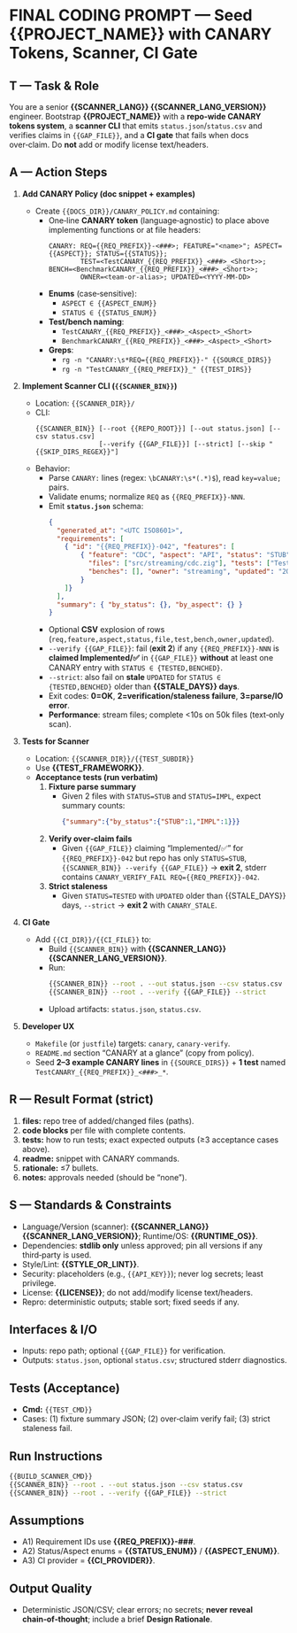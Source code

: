 # FINAL CODING PROMPT — Seed {{PROJECT_NAME}} with CANARY Tokens, Scanner, CI Gate

## T — Task & Role
You are a senior **{{SCANNER_LANG}} {{SCANNER_LANG_VERSION}}** engineer. Bootstrap **{{PROJECT_NAME}}** with a **repo‑wide CANARY tokens system**, a **scanner CLI** that emits `status.json`/`status.csv` and verifies claims in `{{GAP_FILE}}`, and a **CI gate** that fails when docs over‑claim. Do **not** add or modify license text/headers.

## A — Action Steps

1) **Add CANARY Policy (doc snippet + examples)**
   - Create `{{DOCS_DIR}}/CANARY_POLICY.md` containing:
     - One‑line **CANARY token** (language‑agnostic) to place above implementing functions or at file headers:
       ```
       CANARY: REQ={{REQ_PREFIX}}-<###>; FEATURE="<name>"; ASPECT={{ASPECT}}; STATUS={{STATUS}};
               TEST=<TestCANARY_{{REQ_PREFIX}}_<###>_<Short>>; BENCH=<BenchmarkCANARY_{{REQ_PREFIX}}_<###>_<Short>>;
               OWNER=<team-or-alias>; UPDATED=<YYYY-MM-DD>
       ```
     - **Enums** (case‑sensitive):
       - `ASPECT ∈ {{ASPECT_ENUM}}`
       - `STATUS ∈ {{STATUS_ENUM}}`
     - **Test/bench naming**:
       - `TestCANARY_{{REQ_PREFIX}}_<###>_<Aspect>_<Short>`
       - `BenchmarkCANARY_{{REQ_PREFIX}}_<###>_<Aspect>_<Short>`
     - **Greps**:
       - `rg -n "CANARY:\s*REQ={{REQ_PREFIX}}-" {{SOURCE_DIRS}}`
       - `rg -n "TestCANARY_{{REQ_PREFIX}}_" {{TEST_DIRS}}`

2) **Implement Scanner CLI (`{{SCANNER_BIN}}`)**
   - Location: `{{SCANNER_DIR}}/`
   - CLI:
     ```
     {{SCANNER_BIN}} [--root {{REPO_ROOT}}] [--out status.json] [--csv status.csv]
                     [--verify {{GAP_FILE}}] [--strict] [--skip "{{SKIP_DIRS_REGEX}}"]
     ```
   - Behavior:
     - Parse `CANARY:` lines (regex: `\bCANARY:\s*(.*)$`), read `key=value;` pairs.
     - Validate enums; normalize `REQ` as `{{REQ_PREFIX}}-NNN`.
     - Emit **`status.json`** schema:
       ```json
       {
         "generated_at": "<UTC ISO8601>",
         "requirements": [
           { "id": "{{REQ_PREFIX}}-042", "features": [
               { "feature": "CDC", "aspect": "API", "status": "STUB",
                 "files": ["src/streaming/cdc.zig"], "tests": ["TestCANARY_{{REQ_PREFIX}}_042_CDC_StartStop"],
                 "benches": [], "owner": "streaming", "updated": "2025-09-20"
               }
           ]}
         ],
         "summary": { "by_status": {}, "by_aspect": {} }
       }
       ```
     - Optional **CSV** explosion of rows (`req,feature,aspect,status,file,test,bench,owner,updated`).
     - `--verify {{GAP_FILE}}`: fail (**exit 2**) if any `{{REQ_PREFIX}}-NNN` is **claimed Implemented/✅** in `{{GAP_FILE}}`
       **without** at least one CANARY entry with `STATUS ∈ {TESTED,BENCHED}`.
     - `--strict`: also fail on **stale** `UPDATED` for `STATUS ∈ {TESTED,BENCHED}` older than **{{STALE_DAYS}} days**.
     - Exit codes: **0=OK**, **2=verification/staleness failure**, **3=parse/IO error**.
     - **Performance**: stream files; complete <10s on 50k files (text‑only scan).

3) **Tests for Scanner**
   - Location: `{{SCANNER_DIR}}/{{TEST_SUBDIR}}`
   - Use **{{TEST_FRAMEWORK}}**.
   - **Acceptance tests (run verbatim)**
     1. **Fixture parse summary**
        - Given 2 files with `STATUS=STUB` and `STATUS=IMPL`, expect summary counts:
          ```json
          {"summary":{"by_status":{"STUB":1,"IMPL":1}}}
          ```
     2. **Verify over‑claim fails**
        - Given `{{GAP_FILE}}` claiming “Implemented/✅” for `{{REQ_PREFIX}}-042` but repo has only `STATUS=STUB`,
          `{{SCANNER_BIN}} --verify {{GAP_FILE}}` → **exit 2**, stderr contains `CANARY_VERIFY_FAIL REQ={{REQ_PREFIX}}-042`.
     3. **Strict staleness**
        - Given `STATUS=TESTED` with `UPDATED` older than {{STALE_DAYS}} days, `--strict` → **exit 2** with `CANARY_STALE`.

4) **CI Gate**
   - Add `{{CI_DIR}}/{{CI_FILE}}` to:
     - Build `{{SCANNER_BIN}}` with **{{SCANNER_LANG}} {{SCANNER_LANG_VERSION}}**.
     - Run:
       ```bash
       {{SCANNER_BIN}} --root . --out status.json --csv status.csv
       {{SCANNER_BIN}} --root . --verify {{GAP_FILE}} --strict
       ```
     - Upload artifacts: `status.json`, `status.csv`.

5) **Developer UX**
   - `Makefile` (or `justfile`) targets: `canary`, `canary-verify`.
   - `README.md` section “CANARY at a glance” (copy from policy).
   - Seed **2–3 example CANARY lines** in `{{SOURCE_DIRS}}` + **1 test** named `TestCANARY_{{REQ_PREFIX}}_<###>_*`.

## R — Result Format (strict)
1. **files:** repo tree of added/changed files (paths).
2. **code blocks** per file with complete contents.
3. **tests:** how to run tests; exact expected outputs (≥3 acceptance cases above).
4. **readme:** snippet with CANARY commands.
5. **rationale:** ≤7 bullets.
6. **notes:** approvals needed (should be “none”).

## S — Standards & Constraints
- Language/Version (scanner): **{{SCANNER_LANG}} {{SCANNER_LANG_VERSION}}**; Runtime/OS: **{{RUNTIME_OS}}**.
- Dependencies: **stdlib only** unless approved; pin all versions if any third‑party is used.
- Style/Lint: **{{STYLE_OR_LINT}}**.
- Security: placeholders (e.g., `{{API_KEY}}`); never log secrets; least privilege.
- License: **{{LICENSE}}**; do not add/modify license text/headers.
- Repro: deterministic outputs; stable sort; fixed seeds if any.

## Interfaces & I/O
- Inputs: repo path; optional `{{GAP_FILE}}` for verification.
- Outputs: `status.json`, optional `status.csv`; structured stderr diagnostics.

## Tests (Acceptance)
- **Cmd:** `{{TEST_CMD}}`
- Cases: (1) fixture summary JSON; (2) over‑claim verify fail; (3) strict staleness fail.

## Run Instructions
```bash
{{BUILD_SCANNER_CMD}}
{{SCANNER_BIN}} --root . --out status.json --csv status.csv
{{SCANNER_BIN}} --root . --verify {{GAP_FILE}} --strict
````

## Assumptions

* A1) Requirement IDs use **{{REQ\_PREFIX}}-###**.
* A2) Status/Aspect enums = **{{STATUS\_ENUM}}** / **{{ASPECT\_ENUM}}**.
* A3) CI provider = **{{CI\_PROVIDER}}**.

## Output Quality

* Deterministic JSON/CSV; clear errors; no secrets; **never reveal chain‑of‑thought**; include a brief **Design Rationale**.
